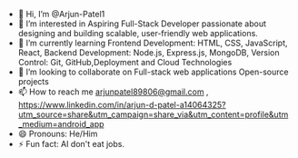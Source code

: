 - 👋 Hi, I’m @Arjun-Patel1
- 👀 I’m interested in Aspiring Full-Stack Developer passionate about designing and building scalable, user-friendly web applications.
- 🌱 I’m currently learning Frontend Development: HTML, CSS, JavaScript, React, Backend Development: Node.js, Express.js, MongoDB, Version Control: Git, GitHub,Deployment and Cloud Technologies
- 💞️ I’m looking to collaborate on Full-stack web applications Open-source projects
- 📫 How to reach me arjunpatel89806@gmail.com , https://www.linkedin.com/in/arjun-d-patel-a14064325?utm_source=share&utm_campaign=share_via&utm_content=profile&utm_medium=android_app
- 😄 Pronouns: He/Him
- ⚡ Fun fact: AI don't eat jobs. 

<!---
Arjun-Patel1/Arjun-Patel1 is a ✨ special ✨ repository because its `README.md` (this file) appears on your GitHub profile.
You can click the Preview link to take a look at your changes.
--->
